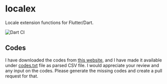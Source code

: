 # localex

Locale extension functions for Flutter/Dart.

![Dart CI](https://github.com/afzaal-ahmad-zeeshan/localex/workflows/Dart%20CI/badge.svg?branch=master)

## Codes

I have downloaded the codes from [this website](http://www.lingoes.net/en/translator/langcode.htm),
and I have made it available under [codes.txt](/codes.txt) file as parsed CSV
file. I would appreciate your review and any input on the codes. Please generate
the missing codes and create a pull request for that.
